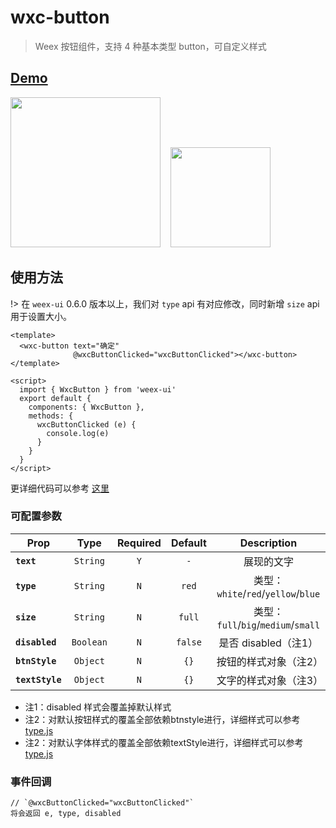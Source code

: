 # wxc-button

> Weex 按钮组件，支持 4 种基本类型 button，可自定义样式

## [Demo](https://h5.m.taobao.com/trip/wx-detection-demo/button/index.html?_wx_tpl=https%3A%2F%2Fh5.m.taobao.com%2Ftrip%2Fwx-detection-demo%2Fbutton%2Findex.weex.js)

<img src="https://gw.alipayobjects.com/zos/rmsportal/lGbrTEnxmgxmNdgHJhbA.gif" width="240"/>&nbsp;&nbsp;&nbsp;&nbsp;<img src="https://img.alicdn.com/tfs/TB1b0tMhf6H8KJjy0FjXXaXepXa-200-200.png" width="160"/>

## 使用方法

!> 在 `weex-ui` 0.6.0 版本以上，我们对 `type` api 有对应修改，同时新增 `size` api 用于设置大小。

```vue
<template>
  <wxc-button text="确定"
              @wxcButtonClicked="wxcButtonClicked"></wxc-button>
</template>

<script>
  import { WxcButton } from 'weex-ui'
  export default {
    components: { WxcButton },
    methods: {
      wxcButtonClicked (e) {
        console.log(e)
      }
    }
  }
</script>

```
更详细代码可以参考 [这里](https://github.com/alibaba/weex-ui/blob/master/example/button/index.vue)

### 可配置参数
| Prop | Type | Required | Default | Description |
| ---- |:----:|:---:|:-------:| :----------:|
| **`text`** | `String` | `Y` | `-` | 展现的文字 |
| **`type`** | `String` | `N` | `red` | 类型：`white`/`red`/`yellow`/`blue` |
| **`size`** | `String` | `N` | `full` | 类型：`full`/`big`/`medium`/`small` |
| **`disabled`** | `Boolean` | `N` | `false` | 是否 disabled（注1） |
| **`btnStyle`** | `Object` | `N` | `{}` | 按钮的样式对象（注2） |
| **`textStyle`** | `Object` | `N` | `{}` | 文字的样式对象（注3） |

- 注1：disabled 样式会覆盖掉默认样式
- 注2：对默认按钮样式的覆盖全部依赖btnstyle进行，详细样式可以参考 [type.js](https://github.com/alibaba/weex-ui/blob/master/packages/wxc-button/type.js)
- 注2：对默认字体样式的覆盖全部依赖textStyle进行，详细样式可以参考 [type.js](https://github.com/alibaba/weex-ui/blob/master/packages/wxc-button/type.js)

### 事件回调

```
// `@wxcButtonClicked="wxcButtonClicked"`
将会返回 e, type, disabled
```
